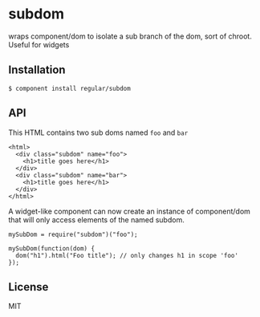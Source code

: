 
# subdom

  wraps component/dom to isolate a sub branch of the dom, sort of chroot. Useful for widgets

## Installation

    $ component install regular/subdom

## API

This HTML contains two sub doms named `foo` and `bar`

    <html>
      <div class="subdom" name="foo">
        <h1>title goes here</h1>
      </div>
      <div class="subdom" name="bar">
        <h1>title goes here</h1>
      </div>
    </html>

A widget-like component can now create an instance of
component/dom that will only access elements of the named subdom.

    mySubDom = require("subdom")("foo");

    mySubDom(function(dom) {
      dom("h1").html("Foo title"); // only changes h1 in scope 'foo'
    });
   
## License

  MIT
